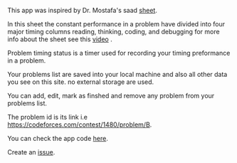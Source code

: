 This app was inspired by Dr. Mostafa's saad [sheet](https://goo.gl/unDETI).

In this sheet the constant performance in a problem have divided into four major timing columns reading, thinking, coding, and debugging for more info about the sheet see this [video](https://www.youtube.com/watch?v=c3lmvYBxgwE) .

Problem timing status is a timer used for recording your timing preformance in a problem.

Your problems list are saved into your local machine and also all other data you see on this site. no external storage are used.

  

You can add, edit, mark as finshed and remove any problem from your problems list.

  

The problem id is its link i.e https://codeforces.com/contest/1480/problem/B.

You can check the app code [here](https://github.com/mahmoudAcm/problem-timing-status).

Create an [issue](https://github.com/mahmoudAcm/problem-timing-status/issues/new).
